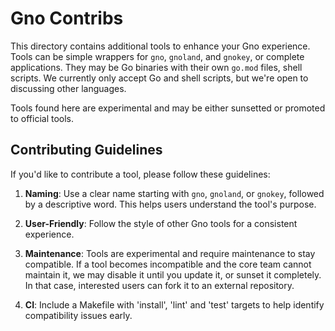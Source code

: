 # Gno Contribs

This directory contains additional tools to enhance your Gno experience. Tools
can be simple wrappers for `gno`, `gnoland`, and `gnokey`, or complete
applications.
They may be Go binaries with their own `go.mod` files, shell scripts.
We currently only accept Go and shell scripts, but we're open to discussing
other languages.

Tools found here are experimental and may be either sunsetted or promoted to official
tools.

## Contributing Guidelines

If you'd like to contribute a tool, please follow these guidelines:

1. **Naming**: Use a clear name starting with `gno`, `gnoland`, or `gnokey`,
   followed by a descriptive word. This helps users understand the tool's
   purpose.

2. **User-Friendly**: Follow the style of other Gno tools for a consistent
   experience.

3. **Maintenance**: Tools are experimental and require maintenance to stay
   compatible. If a tool becomes incompatible and the core team cannot maintain
   it, we may disable it until you update it, or sunset it completely. In that
   case, interested users can fork it to an external repository.

4. **CI**: Include a Makefile with 'install', 'lint' and 'test' targets to help
   identify compatibility issues early.